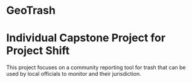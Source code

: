 # GeoTrash
# Individual Capstone Project for Project Shift

This project focuses on a community reporting tool for trash that can be used by local officials to monitor and their jurisdiction.